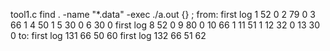 tool1.c
find . -name "*.data" -exec ./a.out {} \;
from:
first log
1 52 0
2 79 0
3 66 1
4 50 1
5 30 0
6 30 0
first log
8 52 0
9 80 0
10 66 1
11 51 1
12 32 0
13 30 0
to:
first log
131
66
50
60
first log
132
66
51
62
